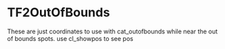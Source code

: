 # TF2OutOfBounds
These are just coordinates to use with cat_outofbounds while near the out of bounds spots. use cl_showpos to see pos
